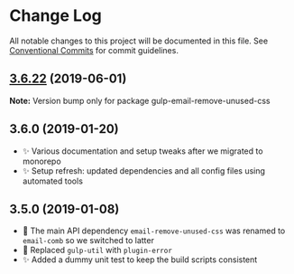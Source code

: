 # Change Log

All notable changes to this project will be documented in this file.
See [Conventional Commits](https://conventionalcommits.org) for commit guidelines.

## [3.6.22](https://gitlab.com/codsen/codsen/compare/gulp-email-remove-unused-css@3.6.21...gulp-email-remove-unused-css@3.6.22) (2019-06-01)

**Note:** Version bump only for package gulp-email-remove-unused-css





## 3.6.0 (2019-01-20)

- ✨ Various documentation and setup tweaks after we migrated to monorepo
- ✨ Setup refresh: updated dependencies and all config files using automated tools

## 3.5.0 (2019-01-08)

- 🔧 The main API dependency `email-remove-unused-css` was renamed to `email-comb` so we switched to latter
- 🔧 Replaced `gulp-util` with `plugin-error`
- ✨ Added a dummy unit test to keep the build scripts consistent
